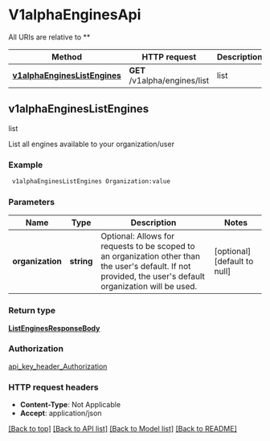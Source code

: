 # V1alphaEnginesApi

All URIs are relative to **

Method | HTTP request | Description
------------- | ------------- | -------------
[**v1alphaEnginesListEngines**](V1alphaEnginesApi.md#v1alphaEnginesListEngines) | **GET** /v1alpha/engines/list | list



## v1alphaEnginesListEngines

list

List all engines available to your organization/user

### Example

```bash
 v1alphaEnginesListEngines Organization:value
```

### Parameters


Name | Type | Description  | Notes
------------- | ------------- | ------------- | -------------
 **organization** | **string** | Optional: Allows for requests to be scoped to an organization other than the user's default.  If not provided, the user's default organization will be used. | [optional] [default to null]

### Return type

[**ListEnginesResponseBody**](ListEnginesResponseBody.md)

### Authorization

[api_key_header_Authorization](../README.md#api_key_header_Authorization)

### HTTP request headers

- **Content-Type**: Not Applicable
- **Accept**: application/json

[[Back to top]](#) [[Back to API list]](../README.md#documentation-for-api-endpoints) [[Back to Model list]](../README.md#documentation-for-models) [[Back to README]](../README.md)

